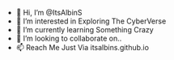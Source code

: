 - 👋 Hi, I’m @ItsAlbinS
- 👀 I’m interested in Exploring The CyberVerse
- 🌱 I’m currently learning Something Crazy
- 💞️ I’m looking to collaborate on..
- 📫 Reach Me Just Via itsalbins.github.io

<!---
albinshiby/albinshiby is a ✨ special ✨ repository because its `README.md` (this file) appears on your GitHub profile.
You can click the Preview link to take a look at your changes.
--->
